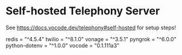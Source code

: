 # Self-hosted Telephony Server

See https://docs.vocode.dev/telephony#self-hosted for setup steps!


redis = "^4.5.4"
twilio = "^8.1.0"
vonage = "^3.5.1"
pyngrok = "^6.0.0"
python-dotenv = "^1.0.0"
vocode = "0.1.111a3"